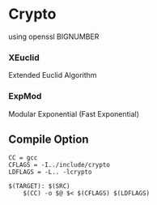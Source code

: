 # Crypto
using openssl BIGNUMBER
### XEuclid
Extended Euclid Algorithm
### ExpMod
Modular Exponential (Fast Exponential)
</br>

## Compile Option
```
CC = gcc
CFLAGS = -I../include/crypto
LDFLAGS = -L.. -lcrypto

$(TARGET): $(SRC)
	$(CC) -o $@ $< $(CFLAGS) $(LDFLAGS)
```


